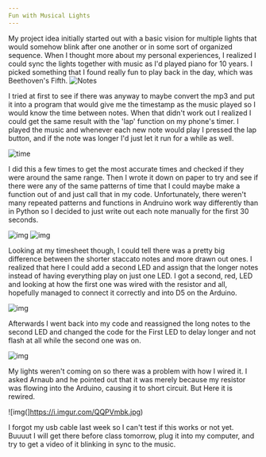 ```yaml
---
Fun with Musical Lights
---
```




My project idea initially started out with a basic vision for multiple lights that would somehow blink after one another or in some sort of organized sequence. 
When I thought more about my personal experiences, I realized I could sync the lights together with music as I'd played piano for 10 years.
I picked something that I found really fun to play back in the day, which was Beethoven's Fifth. 
![Notes](https://i.imgur.com/BxXeczj.jpg)

I tried at first to see if there was anyway to maybe convert the mp3 and put it into a program that would give me the timestamp as the music played so I would know 
the time between notes. When that didn't work out I realized I could get the same result with the 'lap' function on my phone's timer. I played the music and whenever 
each new note would play I pressed the lap button, and if the note was longer I'd just let it run for a while as well. 

![time](https://i.imgur.com/iIDL2U2.jpg)

I did this a few times to get the most accurate times and checked if they were around the same range. Then I wrote it down on paper to try and see if there
were any of the same patterns of time that I could maybe make a function out of and just call that in my code. Unfortunately, there weren't many repeated patterns
and functions in Andruino work way differently than in Python so I decided to just write out each note manually for the first 30 seconds. 

![img](https://i.imgur.com/lX9BocE.jpg)
![img](https://i.imgur.com/SPuUSyK.jpg)

Looking at my timesheet though, I could tell there was a pretty big difference between the shorter staccato notes and more drawn out ones. I realized that here I could add a 
second LED and assign that the longer notes instead of having everything play on just one LED. I got a second, red, LED and looking at how the first one was wired with the resistor
and all, hopefully managed to connect it correctly and into D5 on the Arduino. 

![img](https://i.imgur.com/mrBlgkn.jpg)


Afterwards I went back into my code and reassigned the long notes to the second LED and changed the code for the First LED to delay longer
and not flash at all while the second one was on. 

![img](https://i.imgur.com/6pBYxvH.jpg)

My lights weren't coming on so there was a problem with how I wired it. I asked Arnaub and he pointed out that it was merely because my resistor was flowing into the Arduino, causing it to short circuit. But Here it is rewired.

![img(]https://i.imgur.com/QQPVmbk.jpg)

I forgot my usb cable last week so I can't test if this works or not yet. Buuuut I will get there before class tomorrow, plug it into my computer, and try to get a video of it blinking in sync to the music. 






